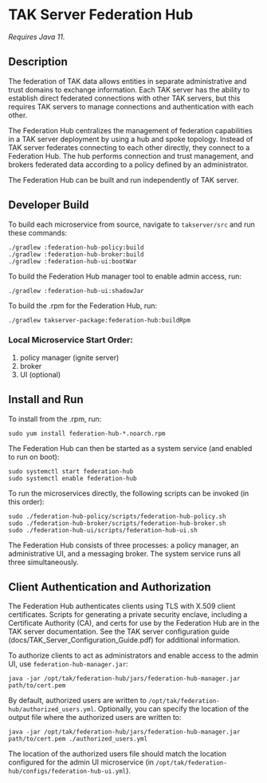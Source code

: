 # TAK Server Federation Hub

*Requires Java 11.*

## Description

The federation of TAK data allows entities in separate administrative and trust domains to exchange information. Each TAK server has the ability to establish direct federated connections with other TAK servers, but this requires TAK servers to manage connections and authentication with each other.

The Federation Hub centralizes the management of federation capabilities in a TAK server deployment by using a hub and spoke topology. Instead of TAK server federates connecting to each other directly, they connect to a Federation Hub. The hub performs connection and trust management, and brokers federated data according to a policy defined by an administrator.

The Federation Hub can be built and run independently of TAK server.

## Developer Build

To build each microservice from source, navigate to `takserver/src` and run these commands:

```
./gradlew :federation-hub-policy:build
./gradlew :federation-hub-broker:build
./gradlew :federation-hub-ui:bootWar
```

To build the Federation Hub manager tool to enable admin access, run:

```
./gradlew :federation-hub-ui:shadowJar
```

To build the .rpm for the Federation Hub, run:

```
./gradlew takserver-package:federation-hub:buildRpm
```

### Local Microservice Start Order: 
1. policy manager (ignite server)
2. broker 
3. UI (optional)

## Install and Run

To install from the .rpm, run:

```
sudo yum install federation-hub-*.noarch.rpm
```

The Federation Hub can then be started as a system service (and enabled to run on boot):

```
sudo systemctl start federation-hub
sudo systemctl enable federation-hub
```

To run the microservices directly, the following scripts can be invoked (in this order):

```
sudo ./federation-hub-policy/scripts/federation-hub-policy.sh
sudo ./federation-hub-broker/scripts/federation-hub-broker.sh
sudo ./federation-hub-ui/scripts/federation-hub-ui.sh
```

The Federation Hub consists of three processes: a policy manager, an administrative UI, and a messaging broker. The system service runs all three simultaneously.

## Client Authentication and Authorization

The Federation Hub authenticates clients using TLS with X.509 client certificates. Scripts for generating a private security enclave, including a Certificate Authority (CA), and certs for use by the Federation Hub are in the TAK server documentation. See the TAK server configuration guide (docs/TAK_Server_Configuration_Guide.pdf) for additional information.

To authorize clients to act as administrators and enable access to the admin UI, use `federation-hub-manager.jar`:

```
java -jar /opt/tak/federation-hub/jars/federation-hub-manager.jar path/to/cert.pem
```

By default, authorized users are written to `/opt/tak/federation-hub/authorized_users.yml`. Optionally, you can specify the location of the output file where the authorized users are written to:

```
java -jar /opt/tak/federation-hub/jars/federation-hub-manager.jar path/to/cert.pem ./authorized_users.yml
```

The location of the authorized users file should match the location configured for the admin UI microservice (in `/opt/tak/federation-hub/configs/federation-hub-ui.yml`).
